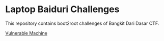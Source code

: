 # Laptop Baiduri Challenges

This repository contains boot2root challenges of Bangkit Dari Dasar CTF.

[Vulnerable Machine](https://drive.google.com/file/d/1AYghy3AirShJJmr-9YheF9_mKCgLDCg3/view?usp=sharing)
